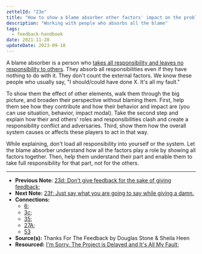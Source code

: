 ```yaml
---
zettelId: "23e"
title: "How to show a blame absorber other factors' impact on the problem"
description: "Working with people who absorbs all the blame"
tags:
  - feedback-handbook
date: 2021-11-28
updateDate: 2023-09-18
---
```


A blame absorber is a person who [takes all responsibility and leaves no responsibility to others](/dont-take-responsibility-more-and-stop-blaming/). They absorb all responsibilities even if they have nothing to do with it. They don't count the external factors. We know these people who usually say, "I should/could have done X. It's all my fault."

To show them the effect of other elements, walk them through the big picture, and broaden their perspective without blaming them. First, help them see how they contribute and how their behavior and impact are (you can use situation, behavior, impact modal). Take the second step and explain how their and others' roles and responsibilities clash and create a responsibility conflict and adversaries. Third, show them how the overall system causes or affects these players to act in that way.

While explaining, don't load all responsibility into yourself or the system. Let the blame absorber understand how all the factors play a role by showing all factors together. Then, help them understand their part and enable them to take full responsibility for that part, not for the others.

---

- **Previous Note:** [23d: Don't give feedback for the sake of giving feedback](/notes/23d/);
- **Next Note:** [23f: Just say what you are going to say while giving a damn.](/notes/23f/)
- **Connections:**
  - [6](/notes/6/);
  - [3c](/notes/3c/);
  - [35](/notes/35/);
  - [27A](/notes/27a/);
  - [53](/notes/53/)
- **Source(s):** Thanks For The Feedback by Douglas Stone & Sheila Heen
- **Resourced:** [I'm Sorry. The Project is Delayed and It's All My Fault](/dont-take-responsibility-more-and-stop-blaming/);
